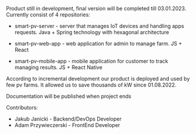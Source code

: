Product still in development, final version will be completed till 03.01.2023. Currently consist of 4 repositories:

* smart-pv-server - server that manages IoT devices and handling apps requests. Java + Spring technology with hexagonal architecture

* smart-pv-web-app - web application for admin to manage farm. JS + React
* smart-pv-mobile-app - mobile application for customer to track managing results. JS + React Native

According to incremental development our product is deployed and used by few pv farms. It allowed us to save thousands
of kW since 01.08.2022.

Documentation will be published when project ends

Contributors:
* Jakub Janicki - Backend/DevOps Developer
* Adam Przywieczerski - FrontEnd Developer
